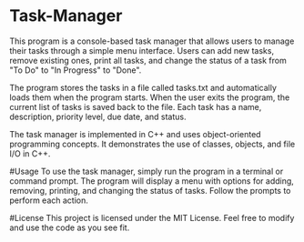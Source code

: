# Task-Manager
This program is a console-based task manager that allows users to manage their tasks through a simple menu interface. Users can add new tasks, remove existing ones, print all tasks, and change the status of a task from "To Do" to "In Progress" to "Done".

The program stores the tasks in a file called tasks.txt and automatically loads them when the program starts. When the user exits the program, the current list of tasks is saved back to the file. Each task has a name, description, priority level, due date, and status.

The task manager is implemented in C++ and uses object-oriented programming concepts. It demonstrates the use of classes, objects, and file I/O in C++.

#Usage
To use the task manager, simply run the program in a terminal or command prompt. The program will display a menu with options for adding, removing, printing, and changing the status of tasks. Follow the prompts to perform each action.

#License
This project is licensed under the MIT License. Feel free to modify and use the code as you see fit.
